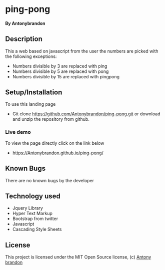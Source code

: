 # ping-pong
#### By **Antonybrandon**

## Description ##
This a web based on javascript from the user the numbers are picked with the following exceptions:
* Numbers divisible by 3 are replaced with ping
* Numbers divisible by 5 are replaced with pong
* Numbers divisible by 15 are replaced with pingpong

## Setup/Installation ##
To use this landing page 
* Git clone https://github.com/Antonybrandon/ping-pong.git or download and unzip the repository from github.
### Live demo ###
To view the page directly click on the link below
* https://Antonybrandon.github.io/ping-pong/

## Known Bugs ##

There are no known bugs by the developer

## Technology used ##

* Jquery Library
* Hyper Text Markup
* Bootstrap from twitter
* Javascript
* Cascading Style Sheets


## License ##
This project is licensed under the MIT Open Source license, (c) [Antony brandon](https://github.com/Antonybrandon) 